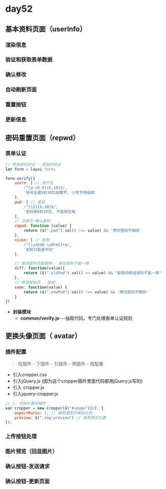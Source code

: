 # day52

## 基本资料页面（userInfo）

### 渲染信息

### 验证和获取表单数据

### 确认修改

### 自动刷新页面

### 重置按钮

### 更新信息

## 密码重置页面（repwd）

### 表单认证

```js
// 修改密码验证 - 刚加的验证
let form = layui.form;

form.verify({
    usern: [ // 用户名
        /^[a-z0-9]{6,10}$/,
        '账号名是6到10位由数字, 小写字母组成'
    ],
    pwd: [ // 密码
        /^[\S]{6,10}$/,
        '密码是6到10位, 不能有空格'
    ],
    // 注册页-确认密码
    repwd: function (value) {
        return ($(".pwd").val() !== value) && '两次密码不相同'
    },
    nickn: [ // 昵称
        /^[\u4E00-\u9FA5]+$/,
        '昵称只能是中文'
    ],

    // 修改密码页面使用 - 新旧密码不能一样
    diff: function(value){
        return ($(".oldPwd").val() == value) && "新密码和旧密码不能一样"
    },
    // 修改密码页 - 使用
    same: function(value) {
        return ($(".newPwd").val() !== value) && '两次密码不相同'
    }
})
```

- **封装模块**
  - **common/verify.js**---抽取代码，专门处理表单认证规则

## 更换头像页面（ avatar）

### 插件配置

> 找插件 - 下插件 - 引插件 - 用插件 - 改配置

- 引入cropper.css
- 引入jQuery.js  (因为这个cropper插件里面代码都用jQuery.js写的)
- 引入 cropper.js
- 引入jquery-cropper.js

```js
// 1. 初始化裁剪插件
var cropper = new Cropper($("#image")[0], {
    aspectRatio: 1, // 裁剪图层的横纵比例
    preview: $(".img-preview") // 裁剪预览位置
});
```

### 上传按钮处理

### 图片预览（回显图片）

### 确认按钮-发送请求

### 确认按钮-更新页面

